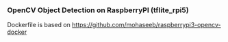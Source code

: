 ### OpenCV Object Detection on RaspberryPI (tflite_rpi5)

Dockerfile is based on https://github.com/mohaseeb/raspberrypi3-opencv-docker
